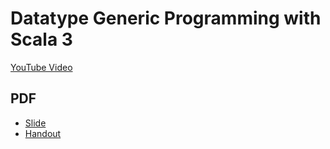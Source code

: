 Datatype Generic Programming with Scala 3
============================

[YouTube Video](https://youtu.be/K1rP04o9gzc)

## PDF

- [Slide](https://y-yu.github.io/scalamatsuri2023/scalamatsuri2023.pdf)
- [Handout](https://y-yu.github.io/scalamatsuri2023/scalamatsuri2023_without_animation.pdf)
